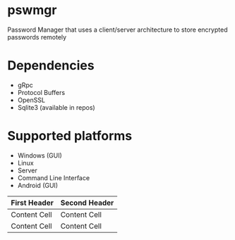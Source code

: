 # pswmgr
Password Manager that uses a client/server architecture to store encrypted passwords remotely

# Dependencies
* gRpc
* Protocol Buffers
* OpenSSL
* Sqlite3 (available in repos)

# Supported platforms
* Windows (GUI)
* Linux
 * Server
 * Command Line Interface
* Android (GUI)

First Header  | Second Header
------------- | -------------
Content Cell  | Content Cell
Content Cell  | Content Cell
